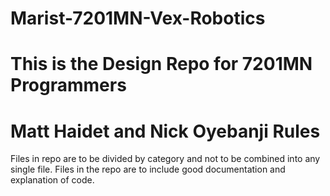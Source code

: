 Marist-7201MN-Vex-Robotics
=========================
This is the Design Repo for 7201MN
Programmers
=========================
Matt Haidet and Nick Oyebanji
Rules
=========================
Files in repo are to be divided by category and not to be combined into any single file.
Files in the repo are to include good documentation and explanation of code.
